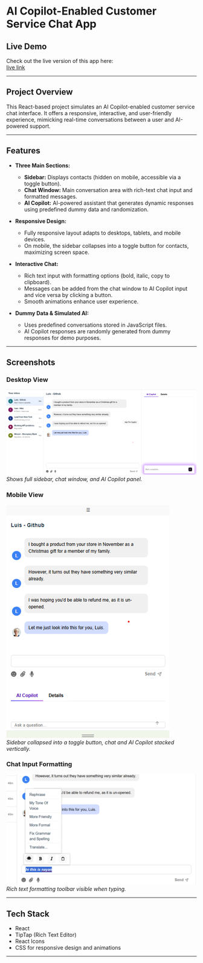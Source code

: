 # AI Copilot-Enabled Customer Service Chat App


## Live Demo

Check out the live version of this app here:  
[live link](https://customer-support-window-gaci.vercel.app/)


---

## Project Overview

This React-based project simulates an AI Copilot-enabled customer service chat interface. It offers a responsive, interactive, and user-friendly experience, mimicking real-time conversations between a user and AI-powered support.

---

## Features

- **Three Main Sections:**  
  - **Sidebar:** Displays contacts (hidden on mobile, accessible via a toggle button).  
  - **Chat Window:** Main conversation area with rich-text chat input and formatted messages.  
  - **AI Copilot:** AI-powered assistant that generates dynamic responses using predefined dummy data and randomization.

- **Responsive Design:**  
  - Fully responsive layout adapts to desktops, tablets, and mobile devices.  
  - On mobile, the sidebar collapses into a toggle button for contacts, maximizing screen space.

- **Interactive Chat:**  
  - Rich text input with formatting options (bold, italic, copy to clipboard).  
  - Messages can be added from the chat window to AI Copilot input and vice versa by clicking a button.  
  - Smooth animations enhance user experience.

- **Dummy Data & Simulated AI:**  
  - Uses predefined conversations stored in JavaScript files.  
  - AI Copilot responses are randomly generated from dummy responses for demo purposes.

---

## Screenshots

### Desktop View  
![Desktop Screenshot](./frontend/screenshots/desktop-view.png)  
*Shows full sidebar, chat window, and AI Copilot panel.*

### Mobile View  
![Mobile Screenshot](./frontend/screenshots/mobile-view.png)  
*Sidebar collapsed into a toggle button, chat and AI Copilot stacked vertically.*

### Chat Input Formatting  
![Chat Input Screenshot](./frontend/screenshots/chat-input.png)  
*Rich text formatting toolbar visible when typing.*

---

## Tech Stack

- React  
- TipTap (Rich Text Editor)  
- React Icons  
- CSS for responsive design and animations

---



